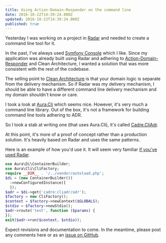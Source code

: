 ```yaml
---
title: Using Action-Domain-Responder on the command line
date: 2016-10-22T14:39:24.000Z
updated: 2016-10-22T14:39:24.000Z
published: true
---
```


Yesterday I was working on a project in [Radar](https://github.com/radarphp/Radar.Project) and needed to create a command line tool for it.

In the past, I've always used [Symfony Console](http://symfony.com/doc/current/components/console.html) which I like. Since my application was already built using Radar and adhering to [Action-Domain-Responder](http://pmjones.io/adr/) and Clean Architecture, I wanted a solution that was more consistent with the rest of the codebase.

The selling point to [Clean Architecture](https://8thlight.com/blog/uncle-bob/2012/08/13/the-clean-architecture.html) is that your domain logic is separate from the delivery mechanism. So if Radar was my delivery mechanism, I should be able to have a different command line delivery mechanism and my domain shouldn't know or care.

I took a look at [Aura.Cli](https://github.com/auraphp/Aura.Cli) which seems nice. However, it's very much a command line library. Out of the box, it's not a framework for building command line tools adhering to ADR.

So I took a stab at writing one (that uses Aura.Cli), it's called [Cadre.CliAdr](https://github.com/cadrephp/Cadre.CliAdr).

At this point, it's more of a proof of concept rather than a production solution. It's heavily based on Radar and uses the same patterns.

Here is an example of how you'd use it. It will seem very familiar [if you've used Radar](/essays/radar-under-the-hood/).

```php
use Aura\Di\ContainerBuilder;
use Aura\Cli\CliFactory;
require __DIR__ . '/../vendor/autoload.php';
$di = (new ContainerBuilder())
  ->newConfiguredInstance([
  ]);
$adr = $di->get('cadre:cliadr/adr');
$factory = new CliFactory();
$context = $factory->newContext($GLOBALS);
$stdio = $factory->newStdio();
$adr->route('test', function ($params) {
});
exit($adr->run($context, $stdio));
```

Expect revisions and documentation to come.  In the meantime, please post any comments here or as an [issue on GitHub](https://github.com/cadrephp/Cadre.CliAdr/issues).

